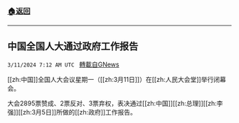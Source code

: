 ###  [:house:返回](README.md)
---


## 中国全国人大通过政府工作报告
`3/11/2024 7:12 AM UTC ` [轉載自GNews](https://gnews.org/articles/2383532)

[[zh:中国]]全国人大会议星期一（[[zh:3月11日]]）在[[zh:人民大会堂]]举行闭幕会。

大会2895票赞成、2票反对、3票弃权，表决通过[[zh:中国]][[zh:总理]][[zh:李强]][[zh:3月5日]]所做的[[zh:政府]]工作报告。
